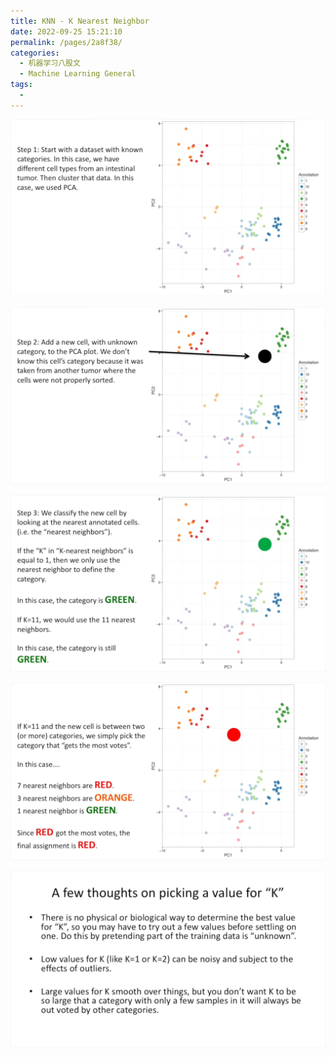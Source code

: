 ```yaml
---
title: KNN - K Nearest Neighbor
date: 2022-09-25 15:21:10
permalink: /pages/2a8f38/
categories:
  - 机器学习八股文
  - Machine Learning General
tags:
  - 
---
```

![](https://raw.githubusercontent.com/emmableu/image/master/202209260059157.png)

![](https://raw.githubusercontent.com/emmableu/image/master/202209260059081.png)

![](https://raw.githubusercontent.com/emmableu/image/master/202209260100083.png)

![](https://raw.githubusercontent.com/emmableu/image/master/202209260101625.png)

![](https://raw.githubusercontent.com/emmableu/image/master/202209260102780.png)


